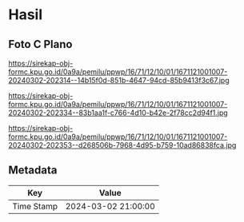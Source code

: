 # Hasil

## Foto C Plano

https://sirekap-obj-formc.kpu.go.id/0a9a/pemilu/ppwp/16/71/12/10/01/1671121001007-20240302-202314--14b15f0d-851b-4647-94cd-85b9413f3c67.jpg

https://sirekap-obj-formc.kpu.go.id/0a9a/pemilu/ppwp/16/71/12/10/01/1671121001007-20240302-202334--83b1aa1f-c766-4d10-b42e-2f78cc2d94f1.jpg

https://sirekap-obj-formc.kpu.go.id/0a9a/pemilu/ppwp/16/71/12/10/01/1671121001007-20240302-202353--d268506b-7968-4d95-b759-10ad86838fca.jpg


## Metadata

| Key        | Value               |
| ---------- | ------------------- |
| Time Stamp | 2024-03-02 21:00:00 |



